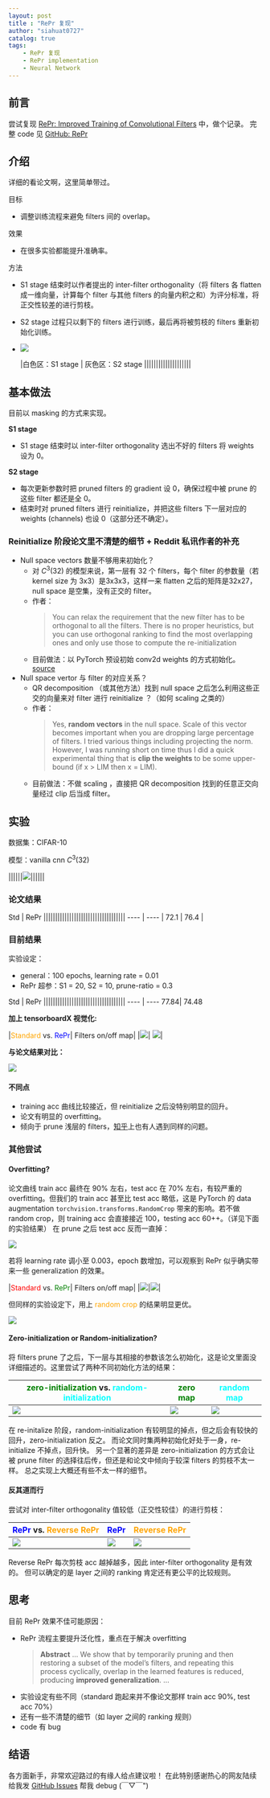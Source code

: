 ```yaml
---
layout: post
title : "RePr 复现"
author: "siahuat0727"
catalog: true
tags:
    - RePr 复现
    - RePr implementation
    - Neural Network
---
```


## 前言

尝试复现 [RePr: Improved Training of Convolutional Filters](https://arxiv.org/pdf/1811.07275.pdf) 中，做个记录。
完整 code 见 [GitHub: RePr](https://github.com/siahuat0727/RePr)

## 介绍

详细的看论文啊，这里简单带过。

目标
+ 调整训练流程来避免 filters 间的 overlap。

效果
+ 在很多实验都能提升准确率。

方法

+ S1 stage 结束时以作者提出的 inter-filter orthogonality（将 filters 各 flatten 成一维向量，计算每个 filter 与其他 filters 的向量内积之和）为评分标准，将正交性较差的进行剪枝。
+ S2 stage 过程只以剩下的 filters 进行训练，最后再将被剪枝的 filters 重新初始化训练。
+ ![](/img/in-post/repr/paper-result.png)

   |白色区：S1 stage   |  灰色区：S2 stage ||||||||||||||||||||

## 基本做法

目前以 masking 的方式来实现。

**S1 stage**
+ S1 stage 结束时以 inter-filter orthogonality 选出不好的 filters 将 weights 设为 0。

**S2 stage**

+ 每次更新参数时把 pruned filters 的 gradient 设 0，确保过程中被 prune 的这些 filter 都还是全 0。
+ 结束时对 pruned filters 进行 reinitialize，并把这些 filters 下一层对应的 weights (channels) 也设 0（这部分还不确定）。


### Reinitialize 阶段论文里不清楚的细节 + Reddit 私讯作者的补充

+ Null space vectors 数量不够用来初始化？
    + 对 $C^3(32)$ 的模型来说，第一层有 32 个 filters，每个 filter 的参数量（若 kernel size 为 3x3）是3x3x3，这样一来 flatten 之后的矩阵是32x27，null space 是空集，没有正交的 filter。
    + 作者：
        >You can relax the requirement that the new filter has to be orthogonal to all the filters. There is no proper heuristics, but you can use orthogonal ranking to find the most overlapping ones and only use those to compute the re-initialization
    + 目前做法：以 PyTorch 预设初始 conv2d weights 的方式初始化。[source](https://github.com/pytorch/pytorch/blob/08891b0a4e08e2c642deac2042a02238a4d34c67/torch/nn/modules/conv.py#L40-L47)
+ Null space vertor 与 filter 的对应关系？
    + QR decomposition （或其他方法）找到 null space 之后怎么利用这些正交的向量来对 filter 进行 reinitialize ？（如何 scaling 之类的）
    + 作者：
        >Yes, **random vectors** in the null space. Scale of this vector becomes important when you are dropping large percentage of filters. I tried various things including projecting the norm. However, I was running short on time thus I did a quick experimental thing that is **clip the weights** to be some upper-bound (if x > LIM then x = LIM).
    + 目前做法：不做 scaling ，直接把 QR decomposition 找到的任意正交向量经过 clip 后当成 filter。

## 实验

数据集：CIFAR-10

模型：vanilla cnn $C^3(32)$

||||||![](/img/in-post/repr/vanilla.png)||||||

### 论文结果

Std  | RePr |||||||||||||||||||||||||||||||||||
---- | ---- |
72.1 | 76.4 |


### 目前结果

实验设定：
+ general：100 epochs, learning rate = 0.01
+ RePr 超参：S1 = 20, S2 = 10, prune-ratio = 0.3

Std  | RePr |||||||||||||||||||||||||||||||||||
---- | ----
77.84| 74.48

**加上 tensorboardX 视觉化:**

|<font color="orange">Standard</font> vs. <font color="blue">RePr</font>| Filters on/off map|
|![](/img/in-post/repr/result.png)| ![](/img/in-post/repr/repr-map.png)|


**与论文结果对比：**

![](/img/in-post/repr/paper-result.png)

#### 不同点
+ training acc 曲线比较接近，但 reinitialize 之后没特别明显的回升。
+ 论文有明显的 overfitting。
+ 倾向于 prune 浅层的 filters，[知乎](https://zhuanlan.zhihu.com/p/62522499)上也有人遇到同样的问题。


### 其他尝试

#### Overfitting?

论文曲线 train acc 最终在 90% 左右，test acc 在 70% 左右，有较严重的 overfitting。但我们的 train acc 甚至比 test acc 略低，这是 PyTorch 的 data augmentation `torchvision.transforms.RandomCrop` 带来的影响。若不做 random crop，则 training acc 会直接接近 100，testing acc 60++。（详见下面的实验结果）
在 prune 之后 test acc 反而一直掉：

![](/img/in-post/repr/overfit-0.01.png)

若将 learning rate 调小至 0.003，epoch 数增加，可以观察到 RePr 似乎确实带来一些 generalization 的效果。

|<font color="red">Standard</font> vs. <font color="green">RePr</font>| Filters on/off map|
|![](/img/in-post/repr/overfit.png)|![](/img/in-post/repr/zero-map.png)|

但同样的实验设定下，用上 <font color="orange">random crop</font> 的结果明显更优。

![](/img/in-post/repr/randomcrop.png)

#### Zero-initialization or Random-initialization?

将 filters prune 了之后，下一层与其相接的参数该怎么初始化，这是论文里面没详细描述的。这里尝试了两种不同初始化方法的结果：

|<font color="green">zero-initialization</font> vs. <font color="cyan">random-initialization</font>|<font color="green">zero map</font>|<font color="cyan">random map</font>|
|--|--|--|
|![](/img/in-post/repr/zero-vs-random.png)|![](/img/in-post/repr/zero-map.png)| ![](/img/in-post/repr/random-map.png)|

在 re-initalize 阶段，random-initialization 有较明显的掉点，但之后会有较快的回升，zero-initialization 反之。
而论文同时集两种初始化好处于一身，re-initialize 不掉点，回升快。
另一个显著的差异是 zero-initialization 的方式会让被 prune filter 的选择往后传，但还是和论文中倾向于较深 filters 的剪枝不太一样。
总之实现上大概还有些不太一样的细节。

#### 反其道而行

尝试对 inter-filter orthogonality 值较低（正交性较佳）的进行剪枝：

|<font color="blue">RePr</font> vs. <font color="orange">Reverse RePr</font>|<font color="blue">RePr</font>|<font color="orange">Reverse RePr</font>|
|--|--|--|
|![](/img/in-post/repr/reverse.png)| ![](/img/in-post/repr/repr-map.png)| ![](/img/in-post/repr/reverse-repr-map.png)|

Reverse RePr 每次剪枝 acc 越掉越多，因此 inter-filter orthogonality 是有效的。
但可以确定的是 layer 之间的 ranking 肯定还有更公平的比较规则。



## 思考

目前 RePr 效果不佳可能原因：
+ RePr 流程主要提升泛化性，重点在于解决 overfitting
  > **Abstract**
  > ...
  > We show that by temporarily pruning and then restoring a subset of the model’s filters, and repeating this process cyclically, overlap in the learned features is reduced,  producing **improved generalization**.
  > ...
+ 实验设定有些不同（standard 跑起来并不像论文那样 train acc 90%, test acc 70%）
+ 还有一些不清楚的细节（如 layer 之间的 ranking 规则）
+ code 有 bug


## 结语

各方面新手，非常欢迎路过的有缘人给点建议啦！
在此特别感谢热心的网友陆续给我发 [GitHub Issues](https://github.com/siahuat0727/RePr/issues) 帮我 debug (￣▽￣")
